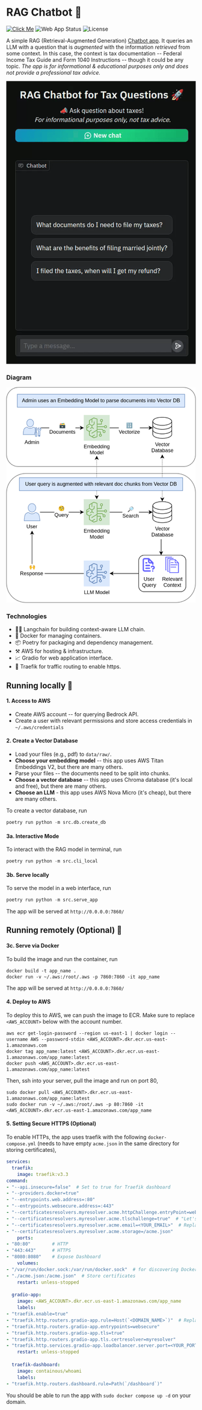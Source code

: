 # RAG Chatbot 🚀

[![Click Me](https://img.shields.io/badge/App🚀-Blue.svg)](https://chatrag.net)
![Web App Status](https://img.shields.io/website?url=https://chatrag.net)
![License](https://img.shields.io/badge/License-MIT-green)

A simple RAG (Retrieval-Augmented Generation) [Chatbot app](https://chatrag.net). It queries an LLM with a question that is _augmented_ with the information _retrieved_ from some context. In this case, the context is tax documentation -- Federal Income Tax Guide and Form 1040 Instructions -- though it could be any topic. _The app is for informational & educational purposes only and does not provide a professional tax advice._

[![Rag Chatbox App](assets/rag.gif "Rag Chatbox App")](https://chatrag.net)

### Diagram

![Diagram](assets/rag_diagram.png "Diagram")

### Technologies

- ⛓️‍💥 Langchain for building context-aware LLM chain.
- 🐳 Docker for managing containers.
- 📦 Poetry for packaging and dependency management.
- ⚒️ AWS for hosting & infrastructure.
- 📈 Gradio for web application interface.
- 🔐 Traefik for traffic routing to enable https.

## Running locally 📌

#### 1. Access to AWS

- Create AWS account -- for querying Bedrock API.
- Create a user with relevant permissions and store access credentials in `~/.aws/credentials`

#### 2. Create a Vector Database

- Load your files (e.g., pdf) to `data/raw/`.
- **Choose your embedding model** -- this app uses AWS Titan Embeddings V2, but there are many others.
- Parse your files -- the documents need to be split into chunks.
- **Choose a vector database** -- this app uses Chroma database (it's local and free), but there are many others.
- **Choose an LLM** - this app uses AWS Nova Micro (it's cheap), but there are many others.

To create a vector database, run

```python
poetry run python -m src.db.create_db
```

#### 3a. Interactive Mode

To interact with the RAG model in terminal, run

```python
poetry run python -m src.cli_local
```

#### 3b. Serve locally

To serve the model in a web interface, run

```python
poetry run python -m src.serve_app
```

The app will be served at `http://0.0.0.0:7860/`

## Running remotely (Optional) 📌

#### 3c. Serve via Docker

To build the image and run the container, run

```shell
docker build -t app_name .
docker run -v ~/.aws:/root/.aws -p 7860:7860 -it app_name
```

The app will be served at `http://0.0.0.0:7860/`

#### 4. Deploy to AWS

To deploy this to AWS, we can push the image to ECR. Make sure to replace `<AWS_ACCOUNT>` below with the account number.

```shell
aws ecr get-login-password --region us-east-1 | docker login --username AWS --password-stdin <AWS_ACCOUNT>.dkr.ecr.us-east-1.amazonaws.com
docker tag app_name:latest <AWS_ACCOUNT>.dkr.ecr.us-east-1.amazonaws.com/app_name:latest
docker push <AWS_ACCOUNT>.dkr.ecr.us-east-1.amazonaws.com/app_name:latest
```

Then, ssh into your server, pull the image and run on port 80,

```shell
sudo docker pull <AWS_ACCOUNT>.dkr.ecr.us-east-1.amazonaws.com/app_name:latest
sudo docker run -v ~/.aws:/root/.aws -p 80:7860 -it <AWS_ACCOUNT>.dkr.ecr.us-east-1.amazonaws.com/app_name
```

#### 5. Setting Secure HTTPS (Optional)

To enable HTTPs, the app uses traefik with the following `docker-compose.yml` (needs to have empty `acme.json` in the same directory for storing certificates),

```yml
services:
  traefik:
    image: traefik:v3.3
command:
- "--api.insecure=false"  # Set to true for Traefik dashboard
- "--providers.docker=true"
- "--entrypoints.web.address=:80"
- "--entrypoints.websecure.address=:443"
- "--certificatesresolvers.myresolver.acme.httpChallenge.entryPoint=web"
- "--certificatesresolvers.myresolver.acme.tlschallenge=true"  # "Let's Encrypt" for SSL
- "--certificatesresolvers.myresolver.acme.email=<YOUR_EMAIL>"  # Replace with your email
- "--certificatesresolvers.myresolver.acme.storage=/acme.json"
    ports:
- "80:80"        # HTTP
- "443:443"      # HTTPS
- "8080:8080"    # Expose Dashboard
    volumes:
- "/var/run/docker.sock:/var/run/docker.sock"  # for discovering Docker containers
- "./acme.json:/acme.json"  # Store certificates
    restart: unless-stopped

  gradio-app:
    image: <AWS_ACCOUNT>.dkr.ecr.us-east-1.amazonaws.com/app_name
    labels:
- "traefik.enable=true"
- "traefik.http.routers.gradio-app.rule=Host(`<DOMAIN_NAME>`)"  # Replace with your domain
- "traefik.http.routers.gradio-app.entrypoints=websecure"
- "traefik.http.routers.gradio-app.tls=true"
- "traefik.http.routers.gradio-app.tls.certresolver=myresolver"
- "traefik.http.services.gradio-app.loadbalancer.server.port=<YOUR_PORT>" # Replace with your port
    restart: unless-stopped

  traefik-dashboard:
    image: containous/whoami
    labels:
- "traefik.http.routers.dashboard.rule=Path(`/dashboard`)"
```

You should be able to run the app with `sudo docker compose up -d` on your domain.
